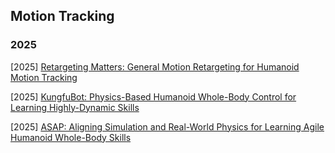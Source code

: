 ## Motion Tracking

### 2025

[2025] [Retargeting Matters: General Motion Retargeting for Humanoid Motion Tracking](https://arxiv.org/abs/2510.02252)

[2025] [KungfuBot: Physics-Based Humanoid Whole-Body Control for Learning Highly-Dynamic Skills](https://arxiv.org/abs/2506.12851)

[2025] [ASAP: Aligning Simulation and Real-World Physics for Learning Agile Humanoid Whole-Body Skills](https://arxiv.org/abs/2502.01143)